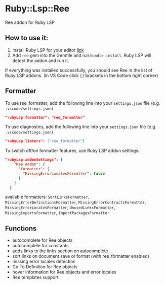 # Ruby::Lsp::Ree

Ree addon for Ruby LSP

## How to use it:

1. Install Ruby LSP for your editor [link](https://github.com/Shopify/ruby-lsp?tab=readme-ov-file#getting-started)
2. Add `ree` gem into the Gemfile and run `bundle install`. Ruby LSP will detect the addon and run it.

If everything was installed successfully, you should see Ree in the list of Ruby LSP addons.
(In VS Code click `{}` brackets in the bottom right corner)

## Formatter

To use ree_formatter, add the following line into your `settings.json` file (e.g. `.vscode/settings.json`)
```json
"rubyLsp.formatter": "ree_formatter"
```

To use diagnostics, add the following line into your `settings.json` file (e.g. `.vscode/settings.json`)
```json
"rubyLsp.linters": ["ree_formatter"]
```

To switch off/on formatter features, use Ruby LSP addon settings:
```json
"rubyLsp.addonSettings": {
    "Ree Addon": {
      "formatter": {
        "MissingErrorLocalesFormatter": false
      }
    }
  }
```
available formatters: `SortLinksFormatter`, `MissingErrorDefinitionsFormatter`, `MissingErrorContractsFormatter`, `MissingErrorLocalesFormatter`, `UnusedLinksFormatter`, `MissingImportsFormatter`, `ImportPackagesFormatter`

## Functions

- autocomplete for Ree objects
- autocomplete for constants
- adds links to the links section on autocomplete
- sort links on document save or format (with ree_formatter enabled)
- missing error locales detection
- Go To Definition for Ree objects
- hover information for Ree objects and error locales
- Ree templates support